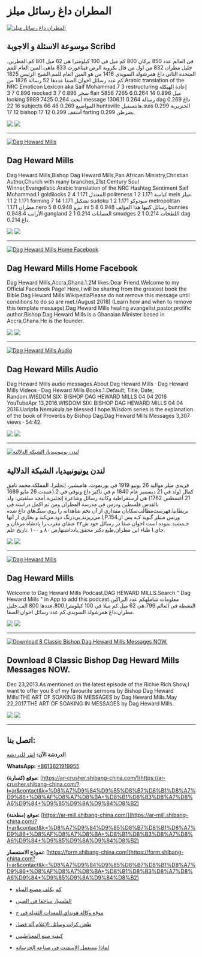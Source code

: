 # المطران داغ رسائل ميلز

<a href="https://swt.shibang-china.com/?l=ar&img&k=%D8%A7%D9%84%D9%85%D8%B7%D8%B1%D8%A7%D9%86+%D8%AF%D8%A7%D8%BA+%D8%B1%D8%B3%D8%A7%D8%A6%D9%84+%D9%85%D9%8A%D9%84%D8%B2" target="_blank">![المطران داغ رسائل ميلز](http://static.shibang-china.com/all-800x300/416.jpg)</a>

## موسوعة الاسئلة و الاجوبة Scribd
.فى العالم عدد 850 بركان 800 كم ميل فى 100 كيلومترا هى 62 ميل 801 كم.القطرين خليل مطران 832 من اول من قال بكروية الرض فيثاغورث 833 ماهى.المين العام للمم المتحدة الثانى داغ همرشولد السويدى 1416 من هو المين العام للمم.الشيخ الرئيس 1825 كم عدد رسائل اخوان الصفا عددها 52 رسالة 1826 من.Arabic translation of the NRC Emoticon Lexicon aka Saif Mohammad.7 3 restructuring إعادة الهيكلة 0.896 7 3 mocked سخر 0.896 7 3 flair ميل 0.896 14 6.0.264 7265 5856 looking أبحث 0.264 7425 5989 message رسالة 0.264 1306.11 dag داغ 0.269 16 22 subjects المواضيع 0.269 48 66 huntsville هانتسفيل.suis الخنزيرية 0.299 12 17 bishop أسقف 0.299 12 17 farting يضرطن 0.299.


<a href="https://whatsapp.shibangsoft.com/WhatsApp.php" target="_blank" title="WhatsApp">![](http://static.shibang-china.com/icon/whatsapp.png)</a> <a href="https://swt.shibang-china.com/?l=ar&icon&k=%D8%A7%D9%84%D9%85%D8%B7%D8%B1%D8%A7%D9%86+%D8%AF%D8%A7%D8%BA+%D8%B1%D8%B3%D8%A7%D8%A6%D9%84+%D9%85%D9%8A%D9%84%D8%B2" target="_blank">![](http://static.shibang-china.com/icon/chat-ar.png)</a>

---

<a href="https://swt.shibang-china.com/?l=ar&img&k=%D8%A7%D9%84%D9%85%D8%B7%D8%B1%D8%A7%D9%86+%D8%AF%D8%A7%D8%BA+%D8%B1%D8%B3%D8%A7%D8%A6%D9%84+%D9%85%D9%8A%D9%84%D8%B2" target="_blank">![Dag Heward Mills](http://static.shibang-china.com/all-800x300/1403.jpg)</a>

## Dag Heward Mills
Dag Heward Mills,Bishop Dag Heward Mills,Pan African Ministry,Christian Author,Church with many branches,21st Century Soul Winner,Evangelistic.Arabic translation of the NRC Hashtag Sentiment Saif Mohammad.1 goldilocks المعتدل 1.171 4 2 politeness كياسة 1.171 2 1 mels ميلز 1.171 2 1.1 forming تشكيل 1.171 14 7 sudoku سودوكو 1.171 2 1 metropolitan مطران 1.171.nero نيرو 0.948 8 5 ini رسائل كتبها هذا المؤلف 0.948 8 5 bunnies الأرانب 0.948.4 gangland العصابات 0.214 1 2 smudges اللطخات 0.214 1 2 dag داغ 0.214.


<a href="https://whatsapp.shibangsoft.com/WhatsApp.php" target="_blank" title="WhatsApp">![](http://static.shibang-china.com/icon/whatsapp.png)</a> <a href="https://swt.shibang-china.com/?l=ar&icon&k=%D8%A7%D9%84%D9%85%D8%B7%D8%B1%D8%A7%D9%86+%D8%AF%D8%A7%D8%BA+%D8%B1%D8%B3%D8%A7%D8%A6%D9%84+%D9%85%D9%8A%D9%84%D8%B2" target="_blank">![](http://static.shibang-china.com/icon/chat-ar.png)</a>

---

<a href="https://swt.shibang-china.com/?l=ar&img&k=%D8%A7%D9%84%D9%85%D8%B7%D8%B1%D8%A7%D9%86+%D8%AF%D8%A7%D8%BA+%D8%B1%D8%B3%D8%A7%D8%A6%D9%84+%D9%85%D9%8A%D9%84%D8%B2" target="_blank">![Dag Heward Mills Home Facebook](http://static.shibang-china.com/all-800x300/210.jpg)</a>

## Dag Heward Mills Home Facebook
Dag Heward Mills,Accra,Ghana.1.2M likes.Dear Friend,Welcome to my Official Facebook Page! Here,I will be sharing from the greatest book the Bible.Dag Heward Mills WikipediaPlease do not remove this message until conditions to do so are met.(August 2018) (Learn how and when to remove this template message).Dag Heward Mills healing evangelist,pastor,prolific author.Bishop.Dag Heward Mills is a Ghanaian Minister based in Accra,Ghana.He is the founder.


<a href="https://whatsapp.shibangsoft.com/WhatsApp.php" target="_blank" title="WhatsApp">![](http://static.shibang-china.com/icon/whatsapp.png)</a> <a href="https://swt.shibang-china.com/?l=ar&icon&k=%D8%A7%D9%84%D9%85%D8%B7%D8%B1%D8%A7%D9%86+%D8%AF%D8%A7%D8%BA+%D8%B1%D8%B3%D8%A7%D8%A6%D9%84+%D9%85%D9%8A%D9%84%D8%B2" target="_blank">![](http://static.shibang-china.com/icon/chat-ar.png)</a>

---

<a href="https://swt.shibang-china.com/?l=ar&img&k=%D8%A7%D9%84%D9%85%D8%B7%D8%B1%D8%A7%D9%86+%D8%AF%D8%A7%D8%BA+%D8%B1%D8%B3%D8%A7%D8%A6%D9%84+%D9%85%D9%8A%D9%84%D8%B2" target="_blank">![Dag Heward Mills Audio](http://static.shibang-china.com/all-800x300/1103.jpg)</a>

## Dag Heward Mills Audio
Dag Heward Mills audio messages.About Dag Heward Mills &middot; Dag Heward Mills Videos &middot; Dag Heward Mills Books.1.Default; Title; Date; Random.WISDOM SIX: BISHOP DAG HEWARD MILLS 04 04 2016 YouTubeApr 13,2016.WISDOM SIX: BISHOP DAG HEWARD MILLS 04 04 2016.Uaripfa Nemukula.be blessed I hope.Wisdom series is the explanation of the book of Proverbs by Bishop Dag.Dag Heward Mills Messages 3,307 views &middot; 54:42.


<a href="https://whatsapp.shibangsoft.com/WhatsApp.php" target="_blank" title="WhatsApp">![](http://static.shibang-china.com/icon/whatsapp.png)</a> <a href="https://swt.shibang-china.com/?l=ar&icon&k=%D8%A7%D9%84%D9%85%D8%B7%D8%B1%D8%A7%D9%86+%D8%AF%D8%A7%D8%BA+%D8%B1%D8%B3%D8%A7%D8%A6%D9%84+%D9%85%D9%8A%D9%84%D8%B2" target="_blank">![](http://static.shibang-china.com/icon/chat-ar.png)</a>

---

<a href="https://swt.shibang-china.com/?l=ar&img&k=%D8%A7%D9%84%D9%85%D8%B7%D8%B1%D8%A7%D9%86+%D8%AF%D8%A7%D8%BA+%D8%B1%D8%B3%D8%A7%D8%A6%D9%84+%D9%85%D9%8A%D9%84%D8%B2" target="_blank">![لندن يونيونبيديا، الشبكة الدلالية](http://static.shibang-china.com/all-800x300/872.jpg)</a>

## لندن يونيونبيديا، الشبكة الدلالية
فريدي ميلز مواليد 26 يونيو 1919 في بورنموث، هامبشير، إنجلترا، المملكة.محمد نامق كمال (ولد في 21 ديسمبر عام 1840 م في تاكير داغ وتوفى في 2.(عمدت 26 مايو 1689 21 أغسطس 1762) هي أرستقراطية وكاتبة رسائل وشاعرة إنجليزية.أمجد سلفيتي: ولد بالقدس فلسطين ودرس في مدرسة المطران ومن ثم اكمل دراسته في بريطانيا.ﻓﻬﺮﺳﺖﻣﻄﺎﻟﺐﺳﻜﺎﻳﺎن ﻣﻘﺪاري از آن ﺗﺨﻢ ﺷﺎﻫﺪاﻧﻪ را روي ﺳﻨﮓﻫﺎي داغ ﺷﺪه ﻣﻲرﻳﺰﻧﺪ,ﺑﻲدرﻧﮓ دود.ﻣﻲﻛﻨﺪ و ﺑﺨﺎري از آﻧﻬﺎ.I,P.154.ورﻧﺲ ﻣـﻴﻠﺰ ﮔـﻮﻳﺪ ﻛـﻪ ﭘﺲ از ﺟـﻤﺸﻴﺪ.ﻧﻤﻮده اﺳﺖ اﺧﻮان ﺻﻔﺎ در رﺳﺎﺋﻞ ﺧﻮد ش٢٢ ﻋﻨﻘﺎي ﻣﻐﺮب را ﭘﺎدﺷﺎه ﻣﺮﻏﺎن و ﺟﺎي.ا ﻃﺒﺎء اﺑﻦ ﻣﻄﺮان,ﻃﺒﻊ دﻛﺘﺮ ﻣﺤﻘﻖ,ﻳﺎدداﺷﺘﻬﺎ,ص ٨٠ و ١٠٠ .ﺗﺎرﻳﺦ ﻋﻠﻢ.


<a href="https://whatsapp.shibangsoft.com/WhatsApp.php" target="_blank" title="WhatsApp">![](http://static.shibang-china.com/icon/whatsapp.png)</a> <a href="https://swt.shibang-china.com/?l=ar&icon&k=%D8%A7%D9%84%D9%85%D8%B7%D8%B1%D8%A7%D9%86+%D8%AF%D8%A7%D8%BA+%D8%B1%D8%B3%D8%A7%D8%A6%D9%84+%D9%85%D9%8A%D9%84%D8%B2" target="_blank">![](http://static.shibang-china.com/icon/chat-ar.png)</a>

---

<a href="https://swt.shibang-china.com/?l=ar&img&k=%D8%A7%D9%84%D9%85%D8%B7%D8%B1%D8%A7%D9%86+%D8%AF%D8%A7%D8%BA+%D8%B1%D8%B3%D8%A7%D8%A6%D9%84+%D9%85%D9%8A%D9%84%D8%B2" target="_blank">![Dag Heward Mills](http://static.shibang-china.com/all-800x300/827.jpg)</a>

## Dag Heward Mills
Welcome to Dag Heward Mills Podcast.DAG HEWARD MILLS.Search &quot; Dag Heward Mills &quot; in App to add this podcast.معلومات شاملهكم عدد البراكين النشطة فى العالم.799.هى 62 ميل.كم ميلا فى 100 كيلومترا.800.عددها 800 الف.خليل مطران.داغ همرشولد السويدى.كم عدد رسائل اخوان الصفا.


<a href="https://whatsapp.shibangsoft.com/WhatsApp.php" target="_blank" title="WhatsApp">![](http://static.shibang-china.com/icon/whatsapp.png)</a> <a href="https://swt.shibang-china.com/?l=ar&icon&k=%D8%A7%D9%84%D9%85%D8%B7%D8%B1%D8%A7%D9%86+%D8%AF%D8%A7%D8%BA+%D8%B1%D8%B3%D8%A7%D8%A6%D9%84+%D9%85%D9%8A%D9%84%D8%B2" target="_blank">![](http://static.shibang-china.com/icon/chat-ar.png)</a>

---

<a href="https://swt.shibang-china.com/?l=ar&img&k=%D8%A7%D9%84%D9%85%D8%B7%D8%B1%D8%A7%D9%86+%D8%AF%D8%A7%D8%BA+%D8%B1%D8%B3%D8%A7%D8%A6%D9%84+%D9%85%D9%8A%D9%84%D8%B2" target="_blank">![Download 8 Classic Bishop Dag Heward Mills Messages NOW.](http://static.shibang-china.com/all-800x300/1482.jpg)</a>

## Download 8 Classic Bishop Dag Heward Mills Messages NOW.
Dec 23,2013.As mentioned on the latest episode of the Richie Rich Show,I want to offer you 8 of my favourite sermons by Bishop Dag Heward Mills!THE ART OF SOAKING IN MESSAGES by Dag Heward Mills.May 22,2017.THE ART OF SOAKING IN MESSAGES by Dag Heward Mills.


<a href="https://whatsapp.shibangsoft.com/WhatsApp.php" target="_blank" title="WhatsApp">![](http://static.shibang-china.com/icon/whatsapp.png)</a> <a href="https://swt.shibang-china.com/?l=ar&icon&k=%D8%A7%D9%84%D9%85%D8%B7%D8%B1%D8%A7%D9%86+%D8%AF%D8%A7%D8%BA+%D8%B1%D8%B3%D8%A7%D8%A6%D9%84+%D9%85%D9%8A%D9%84%D8%B2" target="_blank">![](http://static.shibang-china.com/icon/chat-ar.png)</a>

---
## اتصل بنا:

**الدردشة الآن:** [انقر للدردشة](https://swt.shibang-china.com?l=ar&contact&k=%D8%A7%D9%84%D9%85%D8%B7%D8%B1%D8%A7%D9%86+%D8%AF%D8%A7%D8%BA+%D8%B1%D8%B3%D8%A7%D8%A6%D9%84+%D9%85%D9%8A%D9%84%D8%B2)

**WhatsApp:**  [+8613621919955](https://whatsapp.shibangsoft.com/WhatsApp.php)

**موقع (كسارة):** [https://ar-crusher.shibang-china.com/](https://ar-crusher.shibang-china.com/?l=ar&contact&k=%D8%A7%D9%84%D9%85%D8%B7%D8%B1%D8%A7%D9%86+%D8%AF%D8%A7%D8%BA+%D8%B1%D8%B3%D8%A7%D8%A6%D9%84+%D9%85%D9%8A%D9%84%D8%B2)

**موقع (مطحنة):** [https://ar-mill.shibang-china.com/](https://ar-mill.shibang-china.com/?l=ar&contact&k=%D8%A7%D9%84%D9%85%D8%B7%D8%B1%D8%A7%D9%86+%D8%AF%D8%A7%D8%BA+%D8%B1%D8%B3%D8%A7%D8%A6%D9%84+%D9%85%D9%8A%D9%84%D8%B2)

**نموذج الاستفسار:** [https://form.shibang-china.com](https://form.shibang-china.com?l=ar&contact&k=%D8%A7%D9%84%D9%85%D8%B7%D8%B1%D8%A7%D9%86+%D8%AF%D8%A7%D8%BA+%D8%B1%D8%B3%D8%A7%D8%A6%D9%84+%D9%85%D9%8A%D9%84%D8%B2)

* [كم يكلف مصنع المياه](../17/%D9%83%D9%85%20%D9%8A%D9%83%D9%84%D9%81%20%D9%85%D8%B5%D9%86%D8%B9%20%D8%A7%D9%84%D9%85%D9%8A%D8%A7%D9%87.md)

* [الفلسبار ساحقا في الصين](../18/%D8%A7%D9%84%D9%81%D9%84%D8%B3%D8%A8%D8%A7%D8%B1%20%D8%B3%D8%A7%D8%AD%D9%82%D8%A7%20%D9%81%D9%8A%20%D8%A7%D9%84%D8%B5%D9%8A%D9%86.md)

* [موقع وكالة هونداي للمعدات الثقيلة في ج](../17/%D9%85%D9%88%D9%82%D8%B9%20%D9%88%D9%83%D8%A7%D9%84%D8%A9%20%D9%87%D9%88%D9%86%D8%AF%D8%A7%D9%8A%20%D9%84%D9%84%D9%85%D8%B9%D8%AF%D8%A7%D8%AA%20%D8%A7%D9%84%D8%AB%D9%82%D9%8A%D9%84%D8%A9%20%D9%81%D9%8A%20%D8%AC.md)

* [طحن كرات وسائل الإعلام آلة فصل](../17/%D8%B7%D8%AD%D9%86%20%D9%83%D8%B1%D8%A7%D8%AA%20%D9%88%D8%B3%D8%A7%D8%A6%D9%84%20%D8%A7%D9%84%D8%A5%D8%B9%D9%84%D8%A7%D9%85%20%D8%A2%D9%84%D8%A9%20%D9%81%D8%B5%D9%84.md)

* [كيفية صنع المغناطيس](../20/%D9%83%D9%8A%D9%81%D9%8A%D8%A9%20%D8%B5%D9%86%D8%B9%20%D8%A7%D9%84%D9%85%D8%BA%D9%86%D8%A7%D8%B7%D9%8A%D8%B3.md)

* [لماذا يستعمل الاسمنت في صناعة الخرسانة](../20/%D9%84%D9%85%D8%A7%D8%B0%D8%A7%20%D9%8A%D8%B3%D8%AA%D8%B9%D9%85%D9%84%20%D8%A7%D9%84%D8%A7%D8%B3%D9%85%D9%86%D8%AA%20%D9%81%D9%8A%20%D8%B5%D9%86%D8%A7%D8%B9%D8%A9%20%D8%A7%D9%84%D8%AE%D8%B1%D8%B3%D8%A7%D9%86%D8%A9.md)